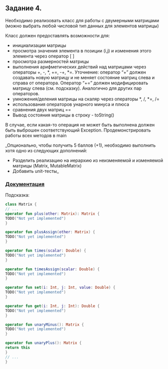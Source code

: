 ## Задание 4.
Необходимо реализовать класс для работы с двумерными матрицами (можно выбрать любой числовой тип данных для элементов матрицы)

Класс должен предоставлять возможности для:
* инициализации матрицы
* просмотра значения элемента в позиции (i,j) и изменения этого элемента через оператор [ ]
* просмотра размерностей матрицы
* выполнения арифметических действий над матрицами через операторы +, -, *, +=, -+, *=. 	Уточнение: оператор “+” должен создавать новую матрицу и не меняет состояние матриц слева и справа от оператора. Оператор “+=” должен модифицировать матрицу слева (см. подсказку). Аналогично для других пар операторов.
* умножения/деления матрицы на скаляр через операторы *, /, *=, /=
* использования операторов унарного минуса и плюса
* сравнения двух матриц ==
* Вывод состояния матрицы в строку - toString()

В случае, если какая-то операция не может быть выполнена должен быть выброшен соответствующий Exception.
Продемонстрировать работы всех методов в main

_Опционально, чтобы получить 5 баллов (+1), необходимо выполнить хотя одно из следующих дополнений:
* Разделить реализацию на иерархию из неизменяемой и изменяемой матрицы (Matrix, MutableMatrix)
* Добавить unit-тесты_

### [**Документация**](https://kotlinlang.org/docs/operator-overloading.html)

Подсказка:

```kotlin
class Matrix {
// ...
operator fun plus(other: Matrix): Matrix {
TODO("Not yet implemented")
}

operator fun plusAssign(other: Matrix) {
TODO("Not yet implemented")
}

operator fun times(scalar: Double) {
TODO("Not yet implemented")
}

operator fun timesAssign(scalar: Double) {
TODO("Not yet implemented")
}

operator fun set(i: Int, j: Int, value: Double) {
TODO("Not yet implemented")
}

operator fun get(i: Int, j: Int): Double {
TODO("Not yet implemented")
}

operator fun unaryMinus(): Matrix {
TODO("Not yet implemented")
}

operator fun unaryPlus(): Matrix {
return this
}
// ...
}
```
